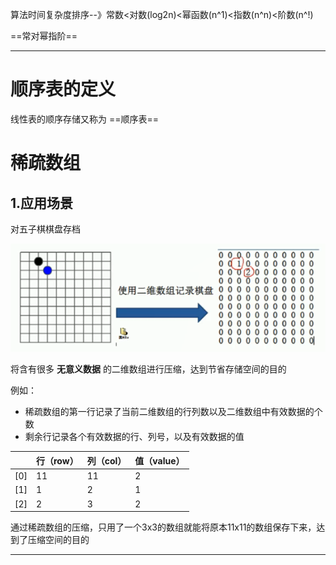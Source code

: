 算法时间复杂度排序--》常数<对数(log2n)<幂函数(n^1)<指数(n^n)<阶数(n^!)

==常对幂指阶== 



---



# 顺序表的定义

线性表的顺序存储又称为 ==顺序表== 



# 稀疏数组

## 1.应用场景

对五子棋棋盘存档

![image-20200805195801227](1.小笔记.assets/image-20200805195801227.png)

将含有很多 **无意义数据** 的二维数组进行压缩，达到节省存储空间的目的

例如：

* 稀疏数组的第一行记录了当前二维数组的行列数以及二维数组中有效数据的个数
* 剩余行记录各个有效数据的行、列号，以及有效数据的值



|      | 行（row） | 列（col） | 值（value） |
| ---- | --------- | --------- | ----------- |
| [0]  | 11        | 11        | 2           |
| [1]  | 1         | 2         | 1           |
| [2]  | 2         | 3         | 2           |

通过稀疏数组的压缩，只用了一个3x3的数组就能将原本11x11的数组保存下来，达到了压缩空间的目的



---




